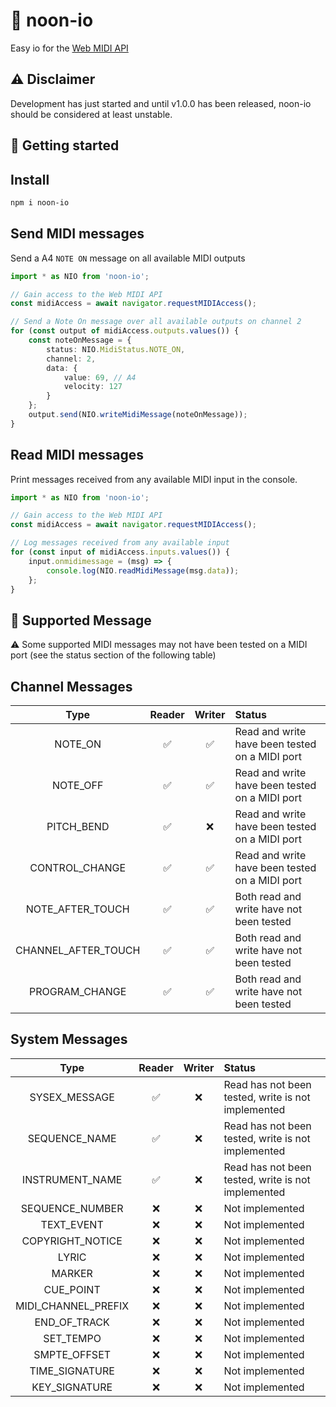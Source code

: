 # 🎹 noon-io

Easy io for the [Web MIDI API](https://www.w3.org/TR/webmidi/)

## :warning: Disclaimer

Development has just started and until v1.0.0 has been released, noon-io should be considered at least unstable.

🚀 Getting started
--

## Install

```bash
npm i noon-io
```

## Send MIDI messages

Send a A4 `NOTE ON` message on all available MIDI outputs


```typescript
import * as NIO from 'noon-io';

// Gain access to the Web MIDI API
const midiAccess = await navigator.requestMIDIAccess();

// Send a Note On message over all available outputs on channel 2
for (const output of midiAccess.outputs.values()) {
    const noteOnMessage = {
        status: NIO.MidiStatus.NOTE_ON,
        channel: 2,
        data: {
            value: 69, // A4
            velocity: 127
        }
    };
    output.send(NIO.writeMidiMessage(noteOnMessage));
}
```

## Read MIDI messages

Print messages received from any available MIDI input in the console.

```typescript
import * as NIO from 'noon-io';

// Gain access to the Web MIDI API
const midiAccess = await navigator.requestMIDIAccess();

// Log messages received from any available input
for (const input of midiAccess.inputs.values()) {
    input.onmidimessage = (msg) => {
        console.log(NIO.readMidiMessage(msg.data));
    };
}
```

🚧 Supported Message
--

:warning: Some supported MIDI messages may not have been tested on a MIDI port (see the status section of the following table)

## Channel Messages

|Type|Reader|Writer|Status
|:-:|:-:|:-:|:--|
|NOTE_ON|:white_check_mark:|:white_check_mark:|Read and write have been tested on a MIDI port
|NOTE_OFF|:white_check_mark:|:white_check_mark:|Read and write have been tested on a MIDI port
|PITCH_BEND|:white_check_mark:|:x:|Read and write have been tested on a MIDI port
|CONTROL_CHANGE|:white_check_mark:|:white_check_mark:|Read and write have been tested on a MIDI port
|NOTE_AFTER_TOUCH|:white_check_mark:|:white_check_mark:|Both read and write have not been tested
|CHANNEL_AFTER_TOUCH|:white_check_mark:|:white_check_mark:|Both read and write have not been tested
|PROGRAM_CHANGE|:white_check_mark:|:white_check_mark:|Both read and write have not been tested

## System Messages

|Type|Reader|Writer|Status
|:-:|:-:|:-:|:--|
|SYSEX_MESSAGE|:white_check_mark:|:x:|Read has not been tested, write is not implemented
|SEQUENCE_NAME|:white_check_mark:|:x:|Read has not been tested, write is not implemented
|INSTRUMENT_NAME|:white_check_mark:|:x:|Read has not been tested, write is not implemented
|SEQUENCE_NUMBER|:x:|:x:|Not implemented
|TEXT_EVENT|:x:|:x:|Not implemented
|COPYRIGHT_NOTICE|:x:|:x:|Not implemented
|LYRIC|:x:|:x:|Not implemented
|MARKER|:x:|:x:|Not implemented
|CUE_POINT|:x:|:x:|Not implemented
|MIDI_CHANNEL_PREFIX|:x:|:x:|Not implemented
|END_OF_TRACK|:x:|:x:|Not implemented
|SET_TEMPO|:x:|:x:|Not implemented
|SMPTE_OFFSET|:x:|:x:|Not implemented
|TIME_SIGNATURE|:x:|:x:|Not implemented
|KEY_SIGNATURE|:x:|:x:|Not implemented
